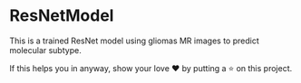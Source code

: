 # ResNetModel
This is a trained ResNet model using gliomas MR images to predict molecular subtype.

If this helps you in anyway, show your love ❤️ by putting a ⭐ on this project.
